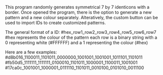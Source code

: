 This program randomly generates symmetrical 7 by 7 identicons with a border.
Once opened the program, there is the option to generate a new pattern and a new colour separately.
Alteratively, the custom button can be used to import IDs to create customized patterns.

The general format of a ID: #hex_row1_row2_row3_row4_row5_row6_row7
#hex represents the colour of the pattern
each row is a binary string with a 0 representing white (#FFFFFF) and a 1 representing the colour (#hex)

Here are a few examples:
#d8b016_1100011_1101011_0000000_1001001_1001001_1011101_1101011
#fb50d5_1111111_1111111_0100010_1101011_1000001_1100011_1001001
#17ca0c_1001001_1000001_0111110_1101011_0010100_0101010_0011100
